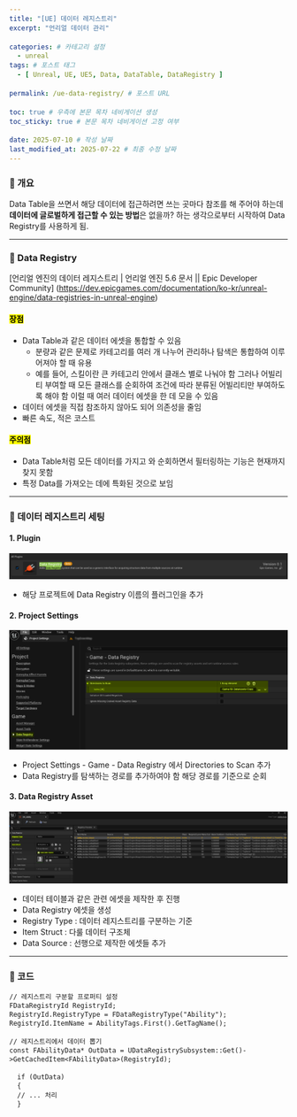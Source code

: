 ```yaml
---
title: "[UE] 데이터 레지스트리"
excerpt: "언리얼 데이터 관리"

categories: # 카테고리 설정
  - unreal
tags: # 포스트 태그
  - [ Unreal, UE, UE5, Data, DataTable, DataRegistry ]

permalink: /ue-data-registry/ # 포스트 URL

toc: true # 우측에 본문 목차 네비게이션 생성
toc_sticky: true # 본문 목차 네비게이션 고정 여부

date: 2025-07-10 # 작성 날짜
last_modified_at: 2025-07-22 # 최종 수정 날짜
---
```


### 🍥 개요

Data Table을 쓰면서 해당 데이터에 접근하려면 쓰는 곳마다 참조를 해 주어야 하는데 **데이터에 글로벌하게 접근할 수 있는 방법**은 없을까? 하는 생각으로부터 시작하여 Data Registry를 사용하게 됨.

---

### 🍥 Data Registry

[언리얼 엔진의 데이터 레지스트리 | 언리얼
엔진 5.6 문서 || Epic Developer Community] (https://dev.epicgames.com/documentation/ko-kr/unreal-engine/data-registries-in-unreal-engine)

#### <mark>장점</mark>

- Data Table과 같은 데이터 에셋을 통합할 수 있음 
  - 분량과 같은 문제로 카테고리를 여러 개 나누어 관리하나 탐색은 통합하여 이루어져야 할 때 유용 
  - 예를 들어, 스킬이란 큰 카테고리 안에서 클래스 별로 나눠야 함 그러나 어빌리티 부여할 때 모든 클래스를 순회하여 조건에 따라 분류된 어빌리티만 부여하도록 해야 함 이럴 때 여러 데이터 에셋을 한 데 모을 수 있음
- 데이터 에셋을 직접 참조하지 않아도 되어 의존성을 줄임
- 빠른 속도, 적은 코스트

#### <mark>주의점</mark>
- Data Table처럼 모든 데이터를 가지고 와 순회하면서 필터링하는 기능은 현재까지 찾지 못함
- 특정 Data를 가져오는 데에 특화된 것으로 보임

- - -

### 🍥 데이터 레지스트리 세팅
#### 1. Plugin
![](\assets\images\posts_img\unreal\DataRegistry\data-registry-plugin.png)
- 해당 프로젝트에 Data Registry 이름의 플러그인을 추가

#### 2. Project Settings
![](\assets\images\posts_img\unreal\DataRegistry\data-registry-projectsetting.png)
- Project Settings - Game - Data Registry 에서 Directories to Scan 추가
- Data Registry를 탐색하는 경로를 추가하여야 함 해당 경로를 기준으로 순회

#### 3. Data Registry Asset
![](\assets\images\posts_img\unreal\DataRegistry\data-registry-asset.png)
- 데이터 테이블과 같은 관련 에셋을 제작한 후 진행
- Data Registry 에셋을 생성
- Registry Type : 데이터 레지스트리를 구분하는 기준
- Item Struct : 다룰 데이터 구조체
- Data Source : 선행으로 제작한 에셋들 추가

- - -

### 🍥 코드
```angular2html
// 레지스트리 구분할 프로퍼티 설정
FDataRegistryId RegistryId;
RegistryId.RegistryType = FDataRegistryType("Ability");
RegistryId.ItemName = AbilityTags.First().GetTagName();

// 레지스트리에서 데이터 뽑기
const FAbilityData* OutData = UDataRegistrySubsystem::Get()->GetCachedItem<FAbilityData>(RegistryId);

  if (OutData)
  {
  // ... 처리
  }
```
